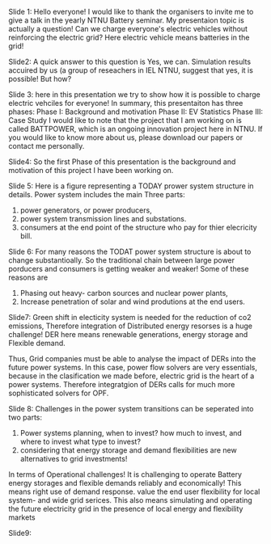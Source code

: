 Slide 1:
Hello everyone!
I would like to thank the organisers to invite me to give a talk in the yearly NTNU Battery seminar. 
My presentaion topic is actually a question!
Can we charge everyone's electric vehicles without reinforcing the electric grid?
Here electric vehicle means batteries in the grid!


Slide2:
A quick answer to this question is Yes, we can. Simulation results accuired by us (a group of reseachers in IEL NTNU, suggest that yes, it is possible!
But how?


Slide 3: 
here in this presentation we try to show how it is possible to charge electric vehciles for everyone!
In summary, this presentaiton has three phases: 
Phase I: Background and motivation
Phase II: EV Statistics
Phase III: Case Study
I would like to note that the project that I am working on is called BATTPOWER, which is an ongoing innovation project here in NTNU. If you would like to know more about us, please download our papers or contact me personally.


Slide4: 
So the first Phase of this presentation is the background and motivation of this project I have been working on.


Slide 5:
Here is a figure representing a TODAY prower system structure in details.
Power system includes the main Three parts:
1. power generators, or power producers, 
2. power system transmission lines and substations. 
3. consumers at the end point of the structure who pay for thier elecricity bill.


Slide 6:
For many reasons the TODAT power system structure is about to change substantioally. So the traditional chain between large power porducers and consumers is getting weaker and weaker!
Some of these reasons are
1. Phasing out heavy- carbon sources and nuclear power plants,
2. Increase penetration of solar and wind produtions at the end users.


Slide7:
Green shift in electicity system is needed for the reduction of co2 emissions,
Therefore integration of Distributed energy resorses is a huge challenge!
DER here means renewable generations, energy storage and Flexible demand.

Thus, Grid companies must be able to analyse the impact of DERs into the future power systems.
In this case, power flow solvers are very essentials, because in the clasification we made before, electric grid is the heart of a power systems.
Therefore integratgion of DERs calls for much more sophisticated solvers for OPF.



Slide 8:
Challenges in the power system transitions can be seperated into two parts:
1. Power systems planning, when to invest? how much to invest, and where to invest what type to invest?
2. considering that energy storage and demand flexibilities are new alternatives to grid investments!

In terms of Operational challenges!
It is challenging to operate Battery energy storages and flexible demands reliably and economically!
This means right use of demand response. value the end user flexibility for local system- and wide grid serices.
This also means simulating and operating the future electricity grid in the presence of local energy and flexibility markets 



Slide9:
